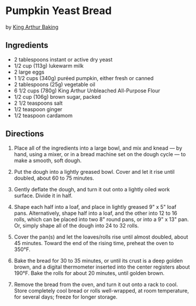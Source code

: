 # Pumpkin Yeast Bread
by [King Arthur Baking](https://www.kingarthurbaking.com/recipes/pumpkin-yeast-bread-recipe)

## Ingredients
* 2 tablespoons instant or active dry yeast
* 1/2 cup (113g) lukewarm milk
* 2 large eggs
* 1 1/2 cups (340g) puréed pumpkin, either fresh or canned
* 2 tablespoons (25g) vegetable oil
* 6 1/2 cups (780g) King Arthur Unbleached All-Purpose Flour
* 1/2 cup (106g) brown sugar, packed
* 2 1/2 teaspoons salt
* 1/2 teaspoon ginger
* 1/2 teaspoon cardamom

## Directions
1. Place all of the ingredients into a large bowl, and mix and knead — by hand, using a mixer, or in a bread machine set on the dough cycle — to make a smooth, soft dough.

2. Put the dough into a lightly greased bowl. Cover and let it rise until doubled, about 60 to 75 minutes.

3. Gently deflate the dough, and turn it out onto a lightly oiled work surface. Divide it in half.

4. Shape each half into a loaf, and place in lightly greased 9" x 5" loaf pans. Alternatively, shape half into a loaf, and the other into 12 to 16 rolls, which can be placed into two 8" round pans, or into a 9" x 13" pan. Or, simply shape all of the dough into 24 to 32 rolls.

5. Cover the pan(s) and let the loaves/rolls rise until almost doubled, about 45 minutes. Toward the end of the rising time, preheat the oven to 350°F.

6. Bake the bread for 30 to 35 minutes, or until its crust is a deep golden brown, and a digital thermometer inserted into the center registers about 190°F. Bake the rolls for about 20 minutes, until golden brown.

7. Remove the bread from the oven, and turn it out onto a rack to cool. Store completely cool bread or rolls well-wrapped, at room temperature, for several days; freeze for longer storage.
